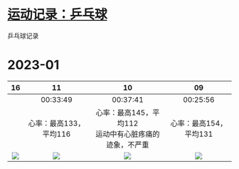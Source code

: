 # [运动记录：乒乓球](https://github.com/noteMay/blog/issues/15)

乒乓球记录

# 2023-01

|16|11|10|09|
|:---:|:---:|:---:|:---:|
||00:33:49|00:37:41|00:25:56|
||心率：最高133，平均116|心率：最高145，平均112<br/>运动中有心脏疼痛的迹象，不严重|心率：最高154，平均131|
![](https://9852.ru/images/2023/01/26/2023_01_26_18_02_IMG_3054.jpg)|![](https://9852.ru/images/2023/01/12/20230112150433.jpg)|![](https://9852.ru/images/2023/01/10/20230111015757.jpg)|![](https://9852.ru/images/2023/01/10/20230111015803.jpg)|